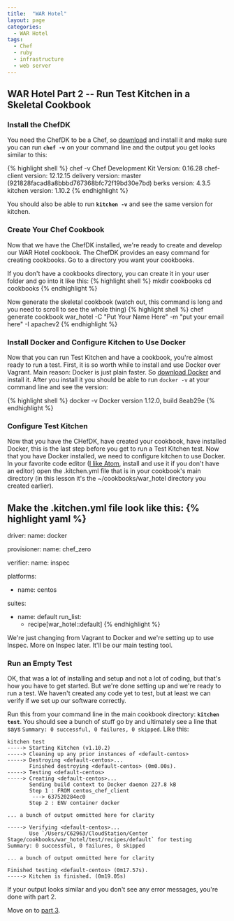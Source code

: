 ```yaml
---
title:  "WAR Hotel"
layout: page
categories:
  - WAR Hotel
tags:
  - Chef
  - ruby
  - infrastructure
  - web server
---
```


## WAR Hotel Part 2 -- Run Test Kitchen in a Skeletal Cookbook

### Install the ChefDK

You need the ChefDK to be a Chef, so [download](https://downloads.chef.io/chef-dk/) and install it and make sure you can run __`chef -v`__ on your command line and the output you get looks similar to this:

{% highlight shell %}
chef -v
Chef Development Kit Version: 0.16.28
chef-client version: 12.12.15
delivery version: master (921828facad8a8bbbd767368bfc72f19bd30e7bd)
berks version: 4.3.5
kitchen version: 1.10.2
{% endhighlight %}

You should also be able to run __`kitchen -v`__ and see the same version for kitchen.

### Create Your Chef Cookbook

Now that we have the ChefDK installed, we're ready to create and develop our WAR Hotel cookbook.  The ChefDK provides an easy command for creating cookbooks. Go to a directory you want your cookbooks.

If you don't have a cookbooks directory, you can create it in your user folder and go into it like this:
{% highlight shell %}
mkdir cookbooks
cd cookbooks
{% endhighlight %}

Now generate the skeletal cookbook (watch out, this command is long and you need to scroll to see the whole thing)
{% highlight shell %}
chef generate cookbook war_hotel -C "Put Your Name Here" -m "put your email here" -I apachev2
{% endhighlight %}

### Install Docker and Configure Kitchen to Use Docker

Now that you can run Test Kitchen and have a cookbook, you're almost ready to run a test. First, it is so worth while to install and use Docker over Vagrant.  Main reason: Docker is just plain faster. So [download Docker](https://www.docker.com/products/docker) and install it. After you install it you should be able to run `docker -v` at your command line and see the version:

{% highlight shell %}
docker -v
Docker version 1.12.0, build 8eab29e
{% endhighlight %}

### Configure Test Kitchen

Now that you have the CHefDK, have created your cookbook, have installed Docker, this is the last step before you get to run a Test Kitchen test. Now that you have Docker installed, we need to configure kitchen to use Docker.  In your favorite code editor ([I like Atom](http://atom.io), install and use it if you don't have an editor) open the .kitchen.yml file that is in your cookbook's main directory (in this lesson it's the ~/cookbooks/war_hotel directory you created earlier).

Make the .kitchen.yml file look like this:
{% highlight yaml %}
---
driver:
  name: docker

provisioner:
  name: chef_zero

verifier:
  name: inspec

platforms:
  - name: centos

suites:
  - name: default
    run_list:
      - recipe[war_hotel::default]
{% endhighlight %}

We're just changing from Vagrant to Docker and we're setting up to use Inspec. More on Inspec later. It'll be our main testing tool.

### Run an Empty Test

OK, that was a lot of installing and setup and not a lot of coding, but that's how you have to get started.  But we're done setting up and we're ready to run a test.  We haven't created any code yet to test, but at least we can verify if we set up our software correctly.

Run this from your command line in the main cookbook directory: __`kitchen test`__. You should see a bunch of stuff go by and ultimately see a line that says `Summary: 0 successful, 0 failures, 0 skipped`. Like this:

```
kitchen test
-----> Starting Kitchen (v1.10.2)
-----> Cleaning up any prior instances of <default-centos>
-----> Destroying <default-centos>...
       Finished destroying <default-centos> (0m0.00s).
-----> Testing <default-centos>
-----> Creating <default-centos>...
       Sending build context to Docker daemon 227.8 kB
       Step 1 : FROM centos_chef_client
        ---> 637520284ec0
       Step 2 : ENV container docker

... a bunch of output ommitted here for clarity

-----> Verifying <default-centos>...
       Use `/Users/C62963/CloudStation/Center Stage/cookbooks/war_hotel/test/recipes/default` for testing
Summary: 0 successful, 0 failures, 0 skipped

... a bunch of output ommitted here for clarity

Finished testing <default-centos> (0m17.57s).
-----> Kitchen is finished. (0m19.05s)       
```

If your output looks similar and you don't see any error messages, you're done with part 2.

Move on to [part 3](/war-hotel/war-hotel-part3).
